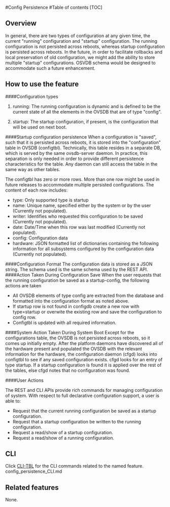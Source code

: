 #Config Persistence
#Table of contents
[TOC]

## Overview ##
 <!--Provide an overview here. This overview should give the reader an introduction of when, where and why they would use the feature. -->
In general, there are two types of configuration at any given time, the current "running" configuration and "startup" configuration. The running configuration is not persisted across reboots, whereas startup configuration is persisted across reboots. In the future, in order to facilitate rollbacks and local preservation of old configuration, we might add the ability to store multiple "startup" configurations. OSVDB schema would be designed to accommodate such a future enhancement.

## How to use the feature ##
####Configuration types
1) running: The running configuration is dynamic and is defined to be the current state of all the elements in the OVSDB that are of type "config".

2) startup: The startup configuration, if present,  is the configuration that will be used on next boot.

####Startup configuration persistence
When a configuration is "saved", such that it is persisted across reboots, it is stored into the "configuration" table in OVSDB (configtbl). Technically, this table resides in a separate DB, which is served by the same ovsdb-server daemon. In practice, this separation is only needed in order to provide different persistence characteristics for the table. Any daemon can still access the table in the same way as other tables.

The configtbl has zero or more rows. More than one row might be used in future releases to accommodate multiple persisted configurations. The content of each row includes:

- type: Only supported type is startup
- name: Unique name, specified either by the system or by the user (Currently not populated).
- writer: Identifies who requested this configuration to be saved (Currently not populated).
- date: Date/Time when this row was last modified (Currently not populated).
- config: Configuration data
- hardware: JSON formatted list of dictionaries containing the following information for all subsystems configured by the configuration data (Currently not populated).

####Configuration Format
The configuration data is stored as a JSON string. The schema used is the same schema used by the REST API.
####Action Taken During Configuration Save
When the user requests that the running configuration be saved as a startup-config, the following actions are taken

- All OVSDB elements of type config are extracted from the database and formatted into the configuration format as noted above.
- If startup row is not found in configdb create a new row with type=startup or overwite the existing row and save the configuration to config row.
- Configtbl is updated with all required information.

####System Action Taken During System Boot
Except for the configurations table, the OVSDB is not persisted across reboots, so it comes up initially empty. After the platform daemons have discovered all of the hardware present and populated the OVSDB with the relevant information for the hardware, the configuration daemon (cfgd) looks into configtbl to see if any saved configuration exists. cfgd looks for an entry of type startup. If a startup configuration is found it is applied over the rest of the tables, else cfgd notes that no configuration was found.

####User Actions

The REST and CLI APIs provide rich commands for managing configuration of system. With respect to full declarative configuration support, a user is able to:

- Request that the current running configuration be saved as a startup configuration.
- Request that a startup configuration be written to the running configuration.
- Request a read/show of a startup configuration.
- Request a read/show of a running configuration.

## CLI ##
<!--Provide a link to the CLI command related to the feature. The CLI files will be generated to a CLI directory.  -->
Click [CLI-TBL](https://openswitch.net/cli_config_persistence_name.html#cli_command_anchor) for the CLI commands related to the named feature.
config_persistence_CLI.md
## Related features ##
None.
